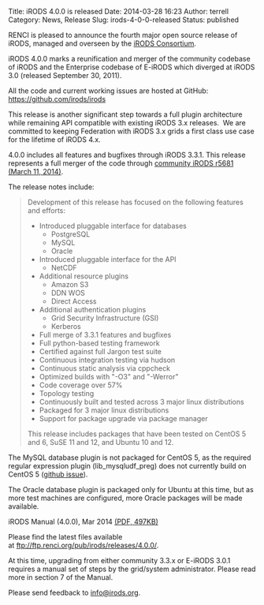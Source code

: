 Title: iRODS 4.0.0 is released
Date: 2014-03-28 16:23
Author: terrell
Category: News, Release
Slug: irods-4-0-0-released
Status: published

RENCI is pleased to announce the fourth major open source release of
iRODS, managed and overseen by the [iRODS
Consortium](http://irods-consortium.org/).

iRODS 4.0.0 marks a reunification and merger of the community codebase
of iRODS and the Enterprise codebase of E-iRODS which diverged at iRODS
3.0 (released September 30, 2011).

All the code and current working issues are hosted at GitHub:
<https://github.com/irods/irods>

This release is another significant step towards a full plugin
architecture while remaining API compatible with existing iRODS 3.x
releases.  We are committed to keeping Federation with iRODS 3.x grids a
first class use case for the lifetime of iRODS 4.x.

4.0.0 includes all features and bugfixes through iRODS 3.3.1. This
release represents a full merger of the code through [community iRODS
r5681 (March 11,
2014)](https://github.com/irods/irods-legacy/commit/2a815f477a840b84f5c3891f6a00e1ca439cfc1a).

The release notes include:

> Development of this release has focused on the following features and
> efforts:
>
> -   Introduced pluggable interface for databases
>     -   PostgreSQL
>     -   MySQL
>     -   Oracle
> -   Introduced pluggable interface for the API
>     -   NetCDF
> -   Additional resource plugins
>     -   Amazon S3
>     -   DDN WOS
>     -   Direct Access
> -   Additional authentication plugins
>     -   Grid Security Infrastructure (GSI)
>     -   Kerberos
> -   Full merge of 3.3.1 features and bugfixes
> -   Full python-based testing framework
> -   Certified against full Jargon test suite
> -   Continuous integration testing via hudson
> -   Continuous static analysis via cppcheck
> -   Optimized builds with "-O3" and "-Werror"
> -   Code coverage over 57%
> -   Topology testing
> -   Continuously built and tested across 3 major linux distributions
> -   Packaged for 3 major linux distributions
> -   Support for package upgrade via package manager
>
> This release includes packages that have been tested on CentOS 5 and
> 6, SuSE 11 and 12, and Ubuntu 10 and 12.

The MySQL database plugin is not packaged for CentOS 5, as the required
regular expression plugin (lib\_mysqludf\_preg) does not currently build
on CentOS 5 ([github
issue](https://github.com/mysqludf/lib_mysqludf_preg/issues/13)).

The Oracle database plugin is packaged only for Ubuntu at this time, but
as more test machines are configured, more Oracle packages will be made
available.

iRODS Manual (4.0.0), Mar 2014 [(PDF,
497KB)]({filename}/uploads/2014/03/irods-manual-4.0.0.pdf)

Please find the latest files available
at <ftp://ftp.renci.org/pub/irods/releases/4.0.0/>.

At this time, upgrading from either community 3.3.x or E-iRODS 3.0.1
requires a manual set of steps by the grid/system administrator. Please
read more in section 7 of the Manual.

Please send feedback to <info@irods.org>.
